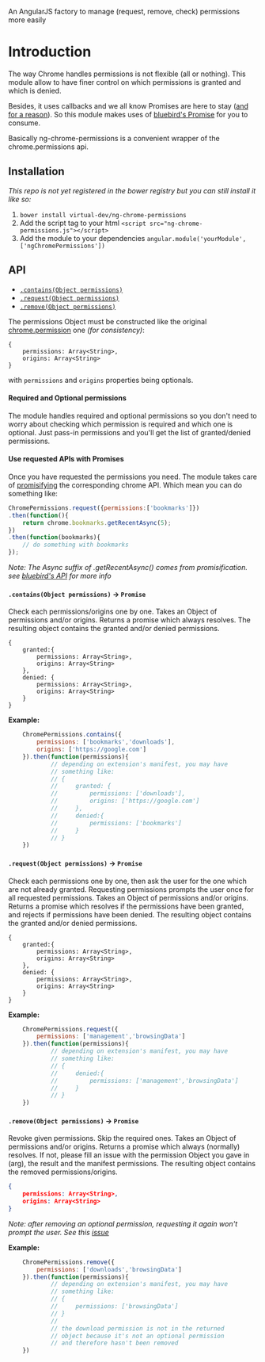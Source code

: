 An AngularJS factory to manage (request, remove, check) permissions more easily

# Introduction

The way Chrome handles permissions is not flexible (all or nothing). This module allow to have finer control on which permissions is granted and which is denied.

Besides, it uses callbacks and we all know Promises are here to stay ([and for a reason](http://spion.github.io/posts/why-i-am-switching-to-promises.html)). So this module makes uses of [bluebird's Promise](https://github.com/petkaantonov/bluebird) for you to consume.

Basically ng-chrome-permissions is a convenient wrapper of the chrome.permissions api.

## Installation

*This repo is not yet registered in the bower registry but you can still install it like so:*

1. `bower install virtual-dev/ng-chrome-permissions`
2. Add the script tag to your html `<script src="ng-chrome-permissions.js"></script>`
3. Add the module to your dependencies `angular.module('yourModule', ['ngChromePermissions'])`

## API

- [`.contains(Object permissions)`](#containsobject-permissions---promise)
- [`.request(Object permissions)`](#requestobject-permissions---promise)
- [`.remove(Object permissions)`](#removeobject-permissions---promise)

The permissions Object must be constructed like the original [chrome.permission](https://developer.chrome.com/extensions/permissions) one *(for consistency)*:
```
{
    permissions: Array<String>,
    origins: Array<String>
}
```
with `permissions` and `origins` properties being optionals.

#### Required and Optional permissions

The module handles required and optional permissions so you don't need to worry about checking which permission is required and which one is optional. Just pass-in permissions and you'll get the list of granted/denied permissions.

#### Use requested APIs with Promises

Once you have requested the permissions you need. The module takes care of [promisifying](https://github.com/petkaantonov/bluebird/blob/master/API.md#promisification) the corresponding chrome API. Which mean you can do something like:
```Javascript
ChromePermissions.request({permissions:['bookmarks']})
.then(function(){
    return chrome.bookmarks.getRecentAsync(5);
})
.then(function(bookmarks){
    // do something with bookmarks
});
```
*Note: The Async suffix of .getRecentAsync() comes from promisification. see [bluebird's API](https://github.com/petkaantonov/bluebird/blob/master/API.md#promisification) for more info*


#### `.contains(Object permissions)` -> `Promise`

Check each permissions/origins one by one.
Takes an Object of permissions and/or origins.
Returns a promise which always resolves.
The resulting object contains the granted and/or denied permissions.
```
{
    granted:{
        permissions: Array<String>,
        origins: Array<String>
    },
    denied: {
        permissions: Array<String>,
        origins: Array<String>
    }
}
```

**Example:**
```Javascript
    ChromePermissions.contains({
        permissions: ['bookmarks','downloads'],
        origins: ['https://google.com']
    }).then(function(permissions){
            // depending on extension's manifest, you may have
            // something like:
            // {
            //     granted: {
            //         permissions: ['downloads'],
            //         origins: ['https://google.com']
            //     },
            //     denied:{
            //         permissions: ['bookmarks']
            //     }
            // }
    })
```

#### `.request(Object permissions)` -> `Promise`

Check each permissions one by one, then ask the user for the one which are not already granted.
Requesting permissions prompts the user once for all requested permissions.
Takes an Object of permissions and/or origins.
Returns a promise which resolves if the permissions have been granted, and rejects if permissions have been denied.
The resulting object contains the granted and/or denied permissions.
```
{
    granted:{
        permissions: Array<String>,
        origins: Array<String>
    },
    denied: {
        permissions: Array<String>,
        origins: Array<String>
    }
}
```

**Example:**
```Javascript
    ChromePermissions.request({
        permissions: ['management','browsingData']
    }).then(function(permissions){
            // depending on extension's manifest, you may have
            // something like:
            // {
            //     denied:{
            //         permissions: ['management','browsingData']
            //     }
            // }
    })
```

#### `.remove(Object permissions)` -> `Promise`

Revoke given permissions. Skip the required ones.
Takes an Object of permissions and/or origins.
Returns a promise which always (normally) resolves.
If not, please fill an issue with the permission Object you gave in (arg), the result and the manifest permissions.
The resulting object contains the removed permissions/origins.
```JSON
{
    permissions: Array<String>,
    origins: Array<String>
}
```
*Note: after removing an optional permission, requesting it again won't prompt the user. See this [issue](https://code.google.com/p/chromium/issues/detail?id=122578)*

**Example:**
```Javascript
    ChromePermissions.remove({
        permissions: ['downloads','browsingData']
    }).then(function(permissions){
            // depending on extension's manifest, you may have
            // something like:
            // {
            //     permissions: ['browsingData']
            // }
            //
            // the download permission is not in the returned
            // object because it's not an optional permission
            // and therefore hasn't been removed
    })
```
